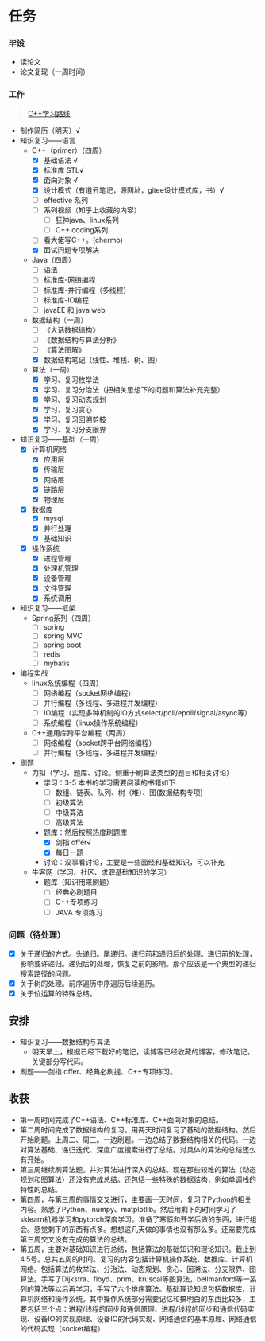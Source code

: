 # 任务

### 毕设

- 读论文
- 论文复现（一周时间）

### 工作
> [C++学习路线](https://www.zhihu.com/collection/589776737)

- 制作简历（明天）√
- 知识复习——语言
  - C++（primer）（四周）
    - [x] 基础语法 √
    - [x] 标准库 STL√
    - [x] 面向对象 √
    - [x] 设计模式（有道云笔记，源网址，gitee设计模式库，书）√
    - [ ] effective 系列
    - [ ] 系列视频（知乎上收藏的内容）
      - [ ] 狂神java、linux系列
      - [ ] C++ coding系列
    - [ ] 看大佬写C++。(chermo)
    - [x] 面试问题专项解决
  - Java（四周）
    - [ ] 语法
    - [ ] 标准库-网络编程
    - [ ] 标准库-并行编程（多线程）
    - [ ] 标准库-IO编程
    - [ ] javaEE 和 java web
  - 数据结构（一周）
    - [ ] 《大话数据结构》
    - [ ] 《数据结构与算法分析》
    - [ ] 《算法图解》
    - [x] 数据结构笔记（线性、堆栈、树、图）
  - 算法（一周）
    - [x] 学习、复习枚举法
    - [x] 学习、复习分治法（把相关思想下的问题和算法补充完整）
    - [x] 学习、复习动态规划
    - [x] 学习、复习贪心
    - [x] 学习、复习回溯剪枝
    - [x] 学习、复习分支限界
- 知识复习——基础（一周）
  - [x] 计算机网络
    - [x] 应用层
    - [x] 传输层
    - [x] 网络层
    - [x] 链路层
    - [x] 物理层
  - [x] 数据库
    - [x] mysql
    - [x] 并行处理
    - [x] 基础知识
  - [x] 操作系统
    - [x] 进程管理
    - [x] 处理机管理
    - [x] 设备管理
    - [x] 文件管理
    - [x] 系统调用
- 知识复习——框架
  - Spring系列（四周）
    - [ ] spring
    - [ ] spring MVC
    - [ ] spring boot
    - [ ] redis
    - [ ] mybatis
- 编程实战
  - linux系统编程（四周）
    - [ ] 网络编程（socket网络编程）
    - [ ] 并行编程（多线程、多进程并发编程）
    - [ ] IO编程（实现多种机制的IO方式select/poll/epoll/signal/async等）
    - [ ] 系统编程（linux操作系统编程）
  - C++通用库跨平台编程（两周）
    - [ ] 网络编程（socket跨平台网络编程）
    - [ ] 并行编程（多线程、多进程并发编程）
- 刷题
  - 力扣（学习、题库、讨论。侧重于刷算法类型的题目和相关讨论）
    - 学习：3-5 本书的学习需要阅读的书籍如下
      - [ ] 数组、链表、队列、树（堆）、图(数据结构专项)
      - [ ] 初级算法
      - [ ] 中级算法
      - [ ] 高级算法
    - 题库：然后按照热度刷题库
      - [X] 剑指 offer√
      - [x] 每日一题
    - 讨论：没事看讨论，主要是一些面经和基础知识，可以补充
  - 牛客网（学习、社区、求职基础知识的学习）
    - 题库（知识用来刷题）
      - [ ] 经典必刷题目
      - [ ] C++专项练习
      - [ ] JAVA 专项练习

### 问题（待处理）

- [x] 关于递归的方式。头递归。尾递归。递归前和递归后的处理。递归前的处理，影响或许递归。递归后的处理，恢复之前的影响。那个应该是一个典型的递归搜索路径的问题。
- [x] 关于树的处理。前序遍历中序遍历后续遍历。
- [x] 关于位运算的特殊总结。

## 安排

- 知识复习——数据结构与算法
  - 明天早上，根据已经下载好的笔记，读博客已经收藏的博客，修改笔记。关键部分写代码。
- 刷题——剑指 offer、经典必刷提、C++专项练习。



## 收获
* 第一周时间完成了C++语法、C++标准库、C++面向对象的总结。
* 第二周时间完成了数据结构的复习。用两天时间复习了基础的数据结构。然后开始刷题。上周二、周三。一边刷题。一边总结了数据结构相关的代码。一边对算法基础、递归迭代、深度广度搜索进行了总结。对具体的算法的总结还么有开始。
* 第三周继续刷算法题。并对算法进行深入的总结。现在那些较难的算法（动态规划和图算法）还没有完成总结。还包括一些特殊的数据结构，例如单调栈的特性的总结。
* 第四周，与第三周的事情交叉进行，主要画一天时间，复习了Python的相关内容。熟悉了Python、numpy、matplotlib。然后用剩下的时间学习了sklearn机器学习和pytorch深度学习。准备了寒假和开学后做的东西，进行组会。感觉剩下的东西有点多。想想这几天做的事情也没有那么多。还需要完成第三周交叉没有完成的算法的总结。
* 第五周，主要对基础知识进行总结，包括算法的基础知识和理论知识。截止到4.5号。总共五周的时间。复习的内容包括计算机操作系统、数据库、计算机网络。包括算法的枚举法、分治法、动态规划、贪心、回溯法、分支限界、图算法。手写了Dijkstra、floyd、prim、kruscal等图算法，bellmanford等一系列的算法等以后再学习，手写了六个排序算法。基础理论知识包括数据库、计算机网络和操作系统。其中操作系统部分需要记忆和搞明白的东西比较多，主要包括三个点：进程/线程的同步和通信原理、进程/线程的同步和通信代码实现、设备IO的实现原理、设备IO的代码实现、网络通信的基本原理、网络通信的代码实现（socket编程）